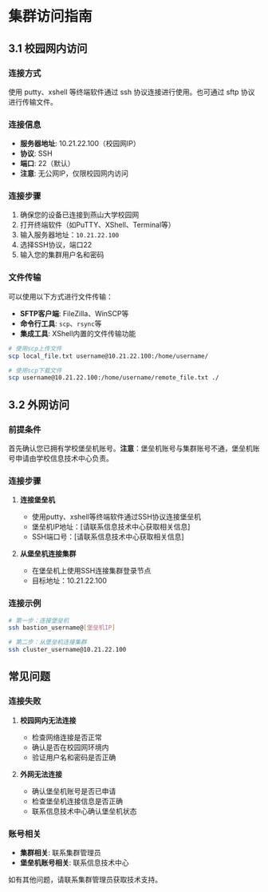 # 集群访问指南

## 3.1 校园网内访问

### 连接方式

使用 putty、xshell 等终端软件通过 ssh 协议连接进行使用。也可通过 sftp 协议进行传输文件。

### 连接信息

- **服务器地址**: 10.21.22.100（校园网IP）
- **协议**: SSH
- **端口**: 22（默认）
- **注意**: 无公网IP，仅限校园网内访问

### 连接步骤

1. 确保您的设备已连接到燕山大学校园网
2. 打开终端软件（如PuTTY、XShell、Terminal等）
3. 输入服务器地址：`10.21.22.100`
4. 选择SSH协议，端口22
5. 输入您的集群用户名和密码

### 文件传输

可以使用以下方式进行文件传输：

- **SFTP客户端**: FileZilla、WinSCP等
- **命令行工具**: `scp`、`rsync`等
- **集成工具**: XShell内置的文件传输功能

```bash
# 使用scp上传文件
scp local_file.txt username@10.21.22.100:/home/username/

# 使用scp下载文件
scp username@10.21.22.100:/home/username/remote_file.txt ./
```

## 3.2 外网访问

### 前提条件

首先确认您已拥有学校堡垒机账号。**注意**：堡垒机账号与集群账号不通，堡垒机账号申请由学校信息技术中心负责。

### 连接步骤

1. **连接堡垒机**
   - 使用putty、xshell等终端软件通过SSH协议连接堡垒机
   - 堡垒机IP地址：[请联系信息技术中心获取相关信息]
   - SSH端口号：[请联系信息技术中心获取相关信息]

2. **从堡垒机连接集群**
   - 在堡垒机上使用SSH连接集群登录节点
   - 目标地址：10.21.22.100

### 连接示例

```bash
# 第一步：连接堡垒机
ssh bastion_username@[堡垒机IP]

# 第二步：从堡垒机连接集群
ssh cluster_username@10.21.22.100
```

## 常见问题

### 连接失败

1. **校园网内无法连接**
   - 检查网络连接是否正常
   - 确认是否在校园网环境内
   - 验证用户名和密码是否正确

2. **外网无法连接**
   - 确认堡垒机账号是否已申请
   - 检查堡垒机连接信息是否正确
   - 联系信息技术中心确认堡垒机状态

### 账号相关

- **集群相关**: 联系集群管理员
- **堡垒机账号相关**: 联系信息技术中心

如有其他问题，请联系集群管理员获取技术支持。